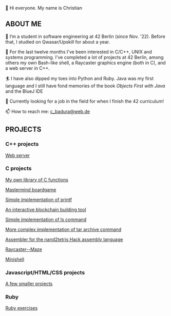 👋 Hi everyone. My name is Christian

## ABOUT ME 

🌱 I’m a student in software engineering at 42 Berlin (since Nov. '22). Before that, I studied on Qwasar/Upskill for about a year.

👀 For the last twelve months I've been interested in C/C++, UNIX and systems programming. I've completed a lot of projects at 42 Berlin, among others my own Bash-like shell, a Raycaster graphics engine (both in C), and a web server in C++.

:surfer: I have also dipped my toes into Python and Ruby. Java was my first language and I still have fond memories of the book _Objects First with Java_ and the BlueJ IDE

:climbing: Currently looking for a job in the field for when I finish the 42 curriculum!


📫 How to reach me: c_badura@web.de

## PROJECTS

### C++ projects
[Web server](https://github.com/cbadura/webserver/tree/main)

### C projects

[My own library of C functions](https://github.com/cbadura/My-own-C-library)

[Mastermind boardgame](https://github.com/cbadura/my_mastermind)

[Simple implementation of printf](https://github.com/cbadura/my_printf)

[An interactive blockchain building tool](https://github.com/cbadura/my_blockchain)

[Simple implementation of ls command](https://github.com/cbadura/my_ls)

[More complex implementation of tar archive command](https://github.com/cbadura/my_tar)

[Assembler for the nand2tetris Hack assembly language](https://github.com/cbadura/hack_assembler)

[Raycaster--Maze](https://github.com/cbadura/Raycaster)

[Minishell](https://github.com/cbadura/Minishell)

### Javascript/HTML/CSS projects

[A few smaller projects](https://github.com/cbadura/Web-Javascript-projects)


### Ruby

[Ruby exercises](https://github.com/cbadura/Ruby)


<!---
cbadura/cbadura is a ✨ special ✨ repository because its `README.md` (this file) appears on your GitHub profile.
You can click the Preview link to take a look at your changes.
--->

